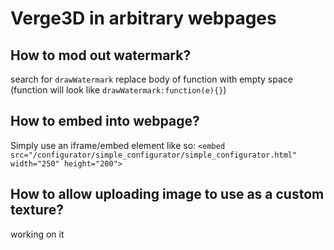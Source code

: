 # Verge3D in arbitrary webpages

## How to mod out watermark?
search for
`drawWatermark`
replace body of function with empty space (function will look like `drawWatermark:function(e){}`)

## How to embed into webpage?
Simply use an iframe/embed element like so:
`<embed src="/configurator/simple_configurator/simple_configurator.html" width="250" height="200">`

## How to allow uploading image to use as a custom texture?
working on it

